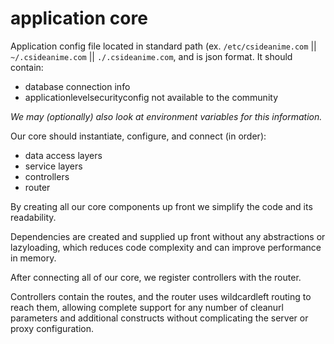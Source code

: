 
# application core

Application config file located in standard path (ex. `/etc/csideanime.com` || `~/.csideanime.com` || `./.csideanime.com`, and is json format.  It should contain:

- database connection info
- application­level­security­config not available to the community

_We may (optionally) also look at environment variables for this information._

Our core should instantiate, configure, and connect (in order):

- data access layers
- service layers
- controllers
- router

By creating all our core components up front we simplify the code and its readability.

Dependencies are created and supplied up front without any abstractions or lazy­loading, which reduces code complexity and can improve performance in memory.

After connecting all of our core, we register controllers with the router.

Controllers contain the routes, and the router uses wildcard­left routing to reach them, allowing complete support for any number of clean­url parameters and additional constructs without complicating the server or proxy configuration.


